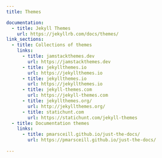 ```yaml
---
title: Themes

documentation:
  - title: Jekyll Themes
    url: https://jekyllrb.com/docs/themes/
link_sections:
  - title: Collections of themes
    links:
      - title: jamstackthemes.dev
        url: https://jamstackthemes.dev
      - title: jekyllthemes.io
        url: https://jekyllthemes.io
      - title: jekyllthemes.io
        url: https://jekyllthemes.io
      - title: jekyll-themes.com
        url: https://jekyll-themes.com       
      - title: jekyllthemes.org/
        url: http://jekyllthemes.org/
      - title: statichunt.com
        url: https://statichunt.com/jekyll-themes
  - title: Documentation themes
    links:
      - title: pmarsceill.github.io/just-the-docs/
        url: https://pmarsceill.github.io/just-the-docs/
  
---
```


